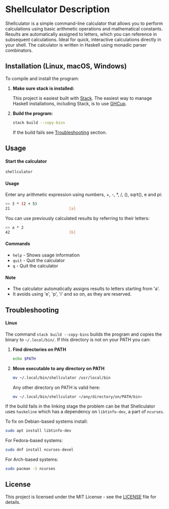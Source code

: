 # Shellculator Description
Shellculator is a simple command-line calculator that allows you to perform calculations using basic arithmetic operations and mathematical constants. Results are automatically assigned to letters, which you can reference in subsequent calculations. Ideal for quick, interactive calculations directly in your shell. The calculator is written in Haskell using monadic parser combinators.

## Installation (Linux, macOS, Windows)

To compile and install the program:

1. **Make sure stack is installed:**

    This project is easiest built with [Stack](https://docs.haskellstack.org/en/stable/).
    The easiest way to manage Haskell installations, including Stack, is to use [GHCup](https://www.haskell.org/ghcup/).

2. **Build the program:**

    ```sh
    stack build --copy-bins
    ```
    
    If the build fails see [Troubleshooting](#troubleshooting) section.

## Usage

#### Start the calculator

```sh
shellculator
```

#### Usage

Enter any arithmetic expression using numbers, +, -, *, /, (), sqrt(), e and pi:
```sh
>> 3 * (2 + 5)
21                          [a]
```

You can use previously calculated results by referring to their letters:
```sh
>> a * 2
42                          [b]
```

#### Commands
- `help`  - Shows usage information
- `quit`  - Quit the calculator
- `q`     - Quit the calculator

#### Note
- The calculator automatically assigns results to letters starting from 'a'.
- It avoids using 'e', 'p', 'i' and so on, as they are reserved.


## Troubleshooting

#### Linux

The command `stack build --copy-bins` builds the program and copies the binary to `~/.local/bin/`.
If this directory is not on your PATH you can:
    
1. **Find directories on PATH**

    ```sh
    echo $PATH
    ```

2. **Move executable to any directory on PATH**

    ```sh
    mv ~/.local/bin/shellculator /usr/local/bin

    ```

    Any other directory on PATH is valid here:

    ```sh
    mv ~/.local/bin/shellculator </any/directory/on/PATH/bin>
    ```

If the build fails in the linking stage the problem can be that Shellculator uses `haskeline` which has a dependency on `libtinfo-dev`, a part of `ncurses`.

To fix on Debian-based systems install:
```sh
sudo apt install libtinfo-dev
```

For Fedora-based systems:
```sh
sudo dnf install ncurses-devel
```

For Arch-based systems:
```sh
sudo pacman -S ncurses
```

## License

This project is licensed under the MIT License - see the [LICENSE](LICENSE) file for details.